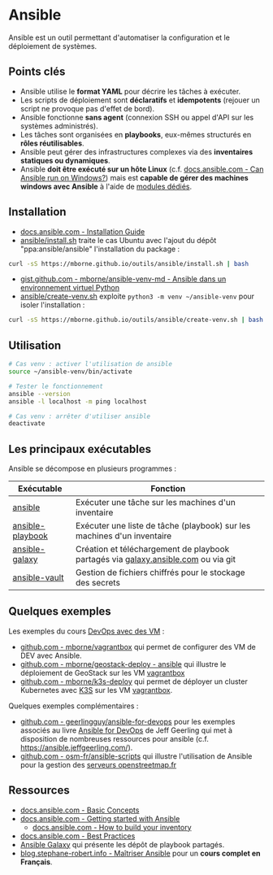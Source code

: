 # Ansible

Ansible est un outil permettant d'automatiser la configuration et le déploiement de systèmes.

## Points clés

* Ansible utilise le **format YAML** pour décrire les tâches à exécuter.
* Les scripts de déploiement sont **déclaratifs** et **idempotents** (rejouer un script ne provoque pas d'effet de bord).
* Ansible fonctionne **sans agent** (connexion SSH ou appel d'API sur les systèmes administrés).
* Les tâches sont organisées en **playbooks**, eux-mêmes structurés en **rôles réutilisables**.
* Ansible peut gérer des infrastructures complexes via des **inventaires statiques ou dynamiques**.
* Ansible **doit être exécuté sur un hôte Linux** (c.f. [docs.ansible.com - Can Ansible run on Windows?](https://docs.ansible.com/ansible/latest/user_guide/windows_faq.html#can-ansible-run-on-windows)) mais est **capable de gérer des machines windows avec Ansible** à l'aide de [modules dédiés](https://docs.ansible.com/ansible/latest/collections/ansible/windows/index.html#modules).

## Installation

* [docs.ansible.com - Installation Guide](https://docs.ansible.com/ansible/latest/installation_guide/index.html#installation-guide)
* [ansible/install.sh](install.sh) traite le cas Ubuntu avec l'ajout du dépôt "ppa:ansible/ansible" l'installation du package :

```bash
curl -sS https://mborne.github.io/outils/ansible/install.sh | bash
```

* [gist.github.com - mborne/ansible-venv-md - Ansible dans un environnement virtuel Python](https://gist.github.com/mborne/eeb3a0177fe27f5ed393a00eded0a86f#file-ansible-venv-md)
* [ansible/create-venv.sh](create-venv.sh) exploite `python3 -m venv ~/ansible-venv` pour isoler l'installation :

```bash
curl -sS https://mborne.github.io/outils/ansible/create-venv.sh | bash
```

## Utilisation

```bash
# Cas venv : activer l'utilisation de ansible
source ~/ansible-venv/bin/activate

# Tester le fonctionnement
ansible --version
ansible -l localhost -m ping localhost

# Cas venv : arrêter d'utiliser ansible
deactivate
```

## Les principaux exécutables

Ansible se décompose en plusieurs programmes :

| Exécutable                                                                            | Fonction                                                                                                         |
|---------------------------------------------------------------------------------------|------------------------------------------------------------------------------------------------------------------|
| [ansible](https://docs.ansible.com/ansible/latest/cli/ansible.html)                   | Exécuter une tâche sur les machines d'un inventaire                                                              |
| [ansible-playbook](https://docs.ansible.com/ansible/latest/cli/ansible-playbook.html) | Exécuter une liste de tâche (playbook) sur les machines d'un inventaire                                          |
| [ansible-galaxy](https://docs.ansible.com/ansible/latest/cli/ansible-galaxy.html)     | Création et téléchargement de playbook partagés via [galaxy.ansible.com](https://galaxy.ansible.com/) ou via git |
| [ansible-vault](https://docs.ansible.com/ansible/latest/cli/ansible-vault.html)       | Gestion de fichiers chiffrés pour le stockage des secrets                                                        |

## Quelques exemples

Les exemples du cours [DevOps avec des VM](https://mborne.github.io/cours-devops/vm.html) :

* [github.com - mborne/vagrantbox](https://github.com/mborne/vagrantbox#vagrantbox) qui permet de configurer des VM de DEV avec Ansible.
* [github.com - mborne/geostack-deploy - ansible](https://github.com/mborne/geostack-deploy/tree/master/ansible#readme) qui illustre le déploiement de GeoStack sur les VM [vagrantbox](https://github.com/mborne/vagrantbox#vagrantbox)
* [github.com - mborne/k3s-deploy](https://github.com/mborne/k3s-deploy#k3s-deploy) qui permet de déployer un cluster Kubernetes avec [K3S](https://k3s.io/) sur les VM [vagrantbox](https://github.com/mborne/vagrantbox#vagrantbox).

Quelques exemples complémentaires :

* [github.com - geerlingguy/ansible-for-devops](https://github.com/geerlingguy/ansible-for-devops?tab=readme-ov-file#ansible-for-devops-examples) pour les exemples associés au livre [Ansible for DevOps](https://www.ansiblefordevops.com/) de Jeff Geerling qui met à disposition de nombreuses ressources pour ansible (c.f. https://ansible.jeffgeerling.com/).
* [github.com - osm-fr/ansible-scripts](https://github.com/osm-fr/ansible-scripts#readme) qui illustre l'utilisation de Ansible pour la gestion des [serveurs openstreetmap.fr](https://github.com/osm-fr/ansible-scripts/blob/master/hosts)

## Ressources

* [docs.ansible.com - Basic Concepts](https://docs.ansible.com/ansible/latest/network/getting_started/basic_concepts.html)
* [docs.ansible.com - Getting started with Ansible](https://docs.ansible.com/ansible/latest/getting_started/index.html)
  * [docs.ansible.com - How to build your inventory](https://docs.ansible.com/ansible/2.9/user_guide/intro_inventory.html)
* [docs.ansible.com - Best Practices](https://docs.ansible.com/ansible/2.9/user_guide/playbooks_best_practices.html#best-practices)
* [Ansible Galaxy](https://galaxy.ansible.com/) qui présente les dépôt de playbook partagés.
* [blog.stephane-robert.info - Maîtriser Ansible](https://blog.stephane-robert.info/docs/infra-as-code/gestion-de-configuration/ansible/introduction/) pour un **cours complet en Français**.
